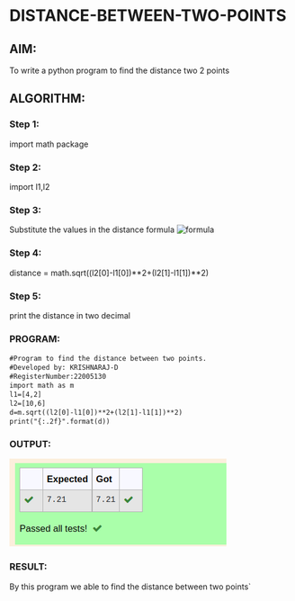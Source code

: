 # DISTANCE-BETWEEN-TWO-POINTS

## AIM:
To write a python program to find the distance two 2 points
## ALGORITHM:
### Step 1: 
import math package
### Step 2: 
import l1,l2
### Step 3: 
Substitute the values in the distance formula  ![formula](/formula.jpg)
### Step 4: 
distance = math.sqrt((l2[0]-l1[0])**2+(l2[1]-l1[1])**2)
### Step 5: 
print the distance in two decimal
### PROGRAM:
```
#Program to find the distance between two points.
#Developed by: KRISHNARAJ-D
#RegisterNumber:22005130
import math as m
l1=[4,2]
l2=[10,6]
d=m.sqrt((l2[0]-l1[0])**2+(l2[1]-l1[1])**2)
print("{:.2f}".format(d))
```
  


### OUTPUT:
!['OUTPUT'](/Screenshot%20from%202022-12-25%2015-17-28.png)


### RESULT:
By this program we able to find the distance between two points`
